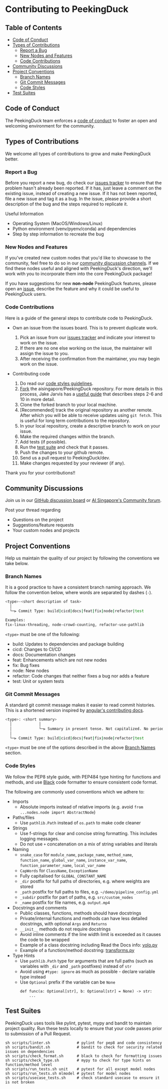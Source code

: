 # Contributing to PeekingDuck

## Table of Contents

- [Code of Conduct](#code-of-conduct)
- [Types of Contributions](#types-of-contributions)
  - [Report a Bug](#report-a-bug)
  - [New Nodes and Features](#new-nodes-and-features)
  - [Code Contributions](#code-contributions)
- [Community Discussions](#community-discussions)
- [Project Conventions](#project-conventions)
  - [Branch Names](#branch-names)
  - [Git Commit Messages](#git-commit-messages)
  - [Code Styles](#code-styles)
- [Test Suites](#test-suites)

## Code of Conduct

The PeekingDuck team enforces a [code of conduct](CODE_OF_CONDUCT.md) to foster an open and welcoming environment for the community.

## Types of Contributions

We welcome all types of contributions to grow and make PeekingDuck better.

### Report a Bug

Before you report a new bug, do check our [issues tracker](https://github.com/aisingapore/PeekingDuck/issues) to ensure that the problem hasn't already been reported. If it has, just leave a comment on the existing issue, instead of creating a new issue. If it has not been reported, file a new issue and tag it as a bug. In the issue, please provide a short description of the bug and the steps required to replicate it.

Useful Information 
- Operating System (MacOS/Windows/Linux)
- Python environment (venv/pyenv/conda) and dependencies
- Step by step information to recreate the bug


### New Nodes and Features

If you've created new custom nodes that you'd like to showcase to the community, feel free to do so in our [community discussion channels](#community-discussions). If we find these nodes useful and aligned with PeekingDuck's direction, we'll work with you to incorporate them into the core PeekingDuck package!

If you have suggestions for new **non-node** PeekingDuck features, please open an [issue](https://github.com/aisingapore/PeekingDuck/issues), describe the feature and why it could be useful to PeekingDuck users.

### Code Contributions

Here is a guide of the general steps to contribute code to PeekingDuck.

- Own an issue from the issues board. This is to prevent duplicate work.

  1. Pick an issue from our [issues tracker](https://github.com/aisingapore/PeekingDuck/issues) and indicate your interest to work on the issue.
  2. If there are no one else working on the issue, the maintainer will assign the issue to you.
  3. After receiving the confirmation from the maintainer, you may begin work on the issue.

- Contributing code 
  1. Do read our [code styles guidelines](#code-styles).
  2. [Fork](https://docs.github.com/en/github/getting-started-with-github/quickstart/fork-a-repo) the aisingapore/PeekingDuck repository. For more details in this process, Jake Jarvis has a [useful guide](https://jarv.is/notes/how-to-pull-request-fork-github/) that describes steps 2-6 and 10 in more detail.
  3. Clone the forked branch to your local machine.
  4. \[Recommended\] track the original repository as another remote. After which you will be able to receive updates using `git fetch`. This is useful for long term contributions to the repository.
  5. In your local repository, create a descriptive branch to work on your issue.
  6. Make the required changes within the branch.
  7. Add tests (if possible).
  8. Run the [test suite](#test-suites) and check that it passes.
  9. Push the changes to your github remote.
  10. Send us a pull request to PeekingDuck/dev.
  11. Make changes requested by your reviewer (if any).

Thank you for your contributions!!

## Community Discussions

Join us in our [GitHub discussion board](https://github.com/aisingapore/PeekingDuck/discussions) or [AI Singapore's Community forum](https://community.aisingapore.org/groups/computer-vision/forum/).

Post your thread regarding

- Questions on the project
- Suggestions/feature requests
- Your custom nodes and projects

## Project Conventions

Help us maintain the quality of our project by following the conventions we take below.

### Branch Names

It is a good practice to have a consistent branch naming approach. We follow the convention below, where words
are separated by dashes (`-`).
```bash
<type>-<short description of task>
  │
  └─⫸ Commit Type: build|cicd|docs|feat|fix|node|refactor|test

Examples:
fix-linux-threading, node-crowd-counting, refactor-use-pathlib
```

`<type>` must be one of the following:
- build: Updates to dependencies and package building
- cicd: Changes to CI/CD 
- docs: Documentation changes
- feat: Enhancements which are not new nodes
- fix: Bug fixes
- node: New nodes
- refactor: Code changes that neither fixes a bug nor adds a feature
- test: Unit or system tests


### Git Commit Messages

A standard git commit message makes it easier to read commit histories. This is a shortened version inspired by [angular's contributing docs](https://github.com/angular/angular/blob/master/CONTRIBUTING.md#commit-message-header).

```bash
<type>: <short summary>
  │            │
  │            └─⫸ Summary in present tense. Not capitalized. No period at the end.
  │
  └─⫸ Commit Type: build|cicd|docs|feat|fix|node|refactor|test
```
`<type>` must be one of the options described in the above [Branch Names](#branch-names) section.

### Code Styles

We follow the PEP8 style guide, with PEP484 type hinting for functions and methods, and use [Black](https://black.readthedocs.io/en/stable/) code formatter to ensure consistent code format.

The following are commonly used conventions which we adhere to:
- Imports
  - Absolute imports instead of relative imports (e.g. avoid `from ...nodes.node import AbstractNode`)
- Paths/files
  - Use `pathlib.Path` instead of `os.path` to make code cleaner
- Strings
  - Use f-strings for clear and concise string formatting. This includes logging messages.
  - Do not use `+` concatenation on a mix of string variables and literals
- Naming
  - `snake_case` for `module_name`, `package_name`, `method_name`, `function_name`, `global_var_name`, `instance_var_name`, `function_parameter_name`, `local_var_name`
  - `CapWords` for `ClassName`, `ExceptionName`
  - Fully capitalised for `GLOBAL_CONSTANT_NAME`
  - `_dir` postfix for full paths of directories, e.g. where weights are stored
  - `_path` postfix for full paths to files, e.g. `~/demo/pipeline_config.yml`
  - `_subdir` postfix for part of paths, e.g. `src/custom_nodes`
  - `_name` postfix for file names, e.g. `output.mp4`
- Docstrings and comments
  - Public classes, functions, methods should have docstrings
  - Private/internal functions and methods can have less detailed docstrings, with optional `Args` and `Returns`
  - `__init__` methods do not require docstrings
  - Avoid inline comments if the line width limit is exceeded as it causes the code to be wrapped
  - Example of a class docstring including Read the Docs info: [yolo.py](https://github.com/aisingapore/PeekingDuck/blob/main/peekingduck/pipeline/nodes/model/yolo.py)
  - Example of a function/method docstring: [transforms.py](https://github.com/aimakerspace/PeekingDuck/blob/main/peekingduck/pipeline/utils/bbox/transforms.py)
- Type Hints
  - Use `pathlib.Path` type for arguments that are full paths (such as variables with `_dir` and `_path` postfixes) instead of `str`
  - Avoid using `#type: ignore` as much as possible - declare variable type instead
  - Use `Optional` prefix if the variable can be `None`
    ```
    def func(a: Optional[str], b: Optional[str] = None) -> str:
	    ...
    ```




## Test Suites

PeekingDuck uses tools like pylint, pytest, mypy and bandit to maintain project quality.
Run these tests locally to ensure that your code passes prior to submission of a Pull Request.

```shell
sh scripts/linter.sh            # pylint for pep8 and code consistency
sh scripts/bandit.sh            # bandit to check for security related issues on dependencies
sh scripts/check_format.sh      # black to check for formatting issues
sh scripts/check_type.sh        # mypy to check for type hints on function/method level
sh scripts/run_tests.sh unit    # pytest for all except model nodes
sh scripts/run_tests.sh mlmodel # pytest for model nodes
sh scripts/usecase_tests.sh     # check standard usecase to ensure it is not broken
```

